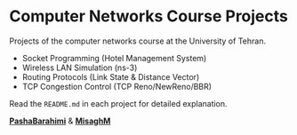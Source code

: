 # Computer Networks Course Projects

Projects of the computer networks course at the University of Tehran.

- Socket Programming (Hotel Management System)
- Wireless LAN Simulation (ns-3)
- Routing Protocols (Link State & Distance Vector)
- TCP Congestion Control (TCP Reno/NewReno/BBR)

Read the `README.md` in each project for detailed explanation.

[**PashaBarahimi**](https://github.com/PashaBarahimi) & [**MisaghM**](https://github.com/MisaghM)
